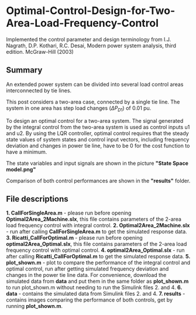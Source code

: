 # Optimal-Control-Design-for-Two-Area-Load-Frequency-Control
Implemented the control parameter and design terminology from I.J. Nagrath, D.P. Kothari, R.C. Desai, Modern power system analysis, third edition. McGraw-Hill (2003)

## Summary
An extended power system can be divided into several load control areas interconnected by tie lines.

This post considers a two-area case, connected by a single tie line. The system in one area has step load changes ($\Delta P_{D1}$) of 0.01 pu.

To design an optimal control for a two-area system. The signal generated by the integral control from the two-area system is used as control inputs u1 and u2.
By using the LQR controller, optimal control requires that the steady state values of system states and control input vectors, including frequency deviation and changes in power tie line, have to be 0 for the cost function to have a minimum.

The state variables and input signals are shown in the picture **"State Space model.png"**

Comparison of both control performances are shown in the **"results"** folder.

## File descriptions
**1. CallForSingleArea.m** - please run before opening **Optimal2Area_2Machine.slx**, this file contains parameters of the 2-area load frequency control with integral control.
**2. Optimal2Area_2Machine.slx** - run after calling **CallForSingleArea.m** to get the simulated response data.
**3. Ricatti_CallForOptimal.m** - please run before opening **optimal2Area_Optimal.slx**, this file contains parameters of the 2-area load frequency control with optimal control.
**4. optimal2Area_Optimal.slx** - run after calling **Ricatti_CallForOptimal.m** to get the simulated response data.
**5. plot_shown.m** - plot to compare the performance of the integral control and optimal control, run after getting simulated frequency deviation and changes in the power tie line data. 
For convenience, download the simulated data from **data** and put them in the same folder as **plot_shown.m** to run plot_shown.m without needing to run the Simulink files 2. and 4.
**6. data** - contains the simulated data from Simulink files 2. and 4.
**7. results** - contains images comparing the performance of both controls, get by running **plot_shown.m**.





